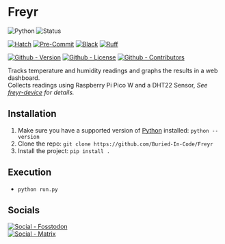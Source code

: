 # Freyr

![Python](https://img.shields.io/badge/Python-3.9%20%7C%203.10%20%7C%203.11-green?style=flat-square)
![Status](https://img.shields.io/badge/Status-Beta-yellowgreen?style=flat-square)

[![Hatch](https://img.shields.io/badge/Packaging-Hatch-4051b5?style=flat-square)](https://github.com/pypa/hatch)
[![Pre-Commit](https://img.shields.io/badge/Pre--Commit-Enabled-informational?style=flat-square&logo=pre-commit)](https://github.com/pre-commit/pre-commit)
[![Black](https://img.shields.io/badge/Code--Style-Black-000000?style=flat-square)](https://github.com/psf/black)
[![Ruff](https://img.shields.io/badge/Linter-Ruff-informational?style=flat-square)](https://github.com/charliermarsh/ruff)

[![Github - Version](https://img.shields.io/github/v/tag/Buried-In-Code/Freyr?logo=Github&label=Version&style=flat-square)](https://github.com/Buried-In-Code/Freyr/tags)
[![Github - License](https://img.shields.io/github/license/Buried-In-Code/Freyr?logo=Github&label=License&style=flat-square)](https://opensource.org/licenses/MIT)
[![Github - Contributors](https://img.shields.io/github/contributors/Buried-In-Code/Freyr?logo=Github&label=Contributors&style=flat-square)](https://github.com/Buried-In-Code/Freyr/graphs/contributors)

Tracks temperature and humidity readings and graphs the results in a web dashboard.\
Collects readings using Raspberry Pi Pico W and a DHT22 Sensor, _See [freyr-device](freyr-device/) for details._

## Installation

1. Make sure you have a supported version of [Python](https://www.python.org/) installed: `python --version`
2. Clone the repo: `git clone https://github.com/Buried-In-Code/Freyr`
3. Install the project: `pip install .`

## Execution

- `python run.py`

## Socials

[![Social - Fosstodon](https://img.shields.io/badge/%40BuriedInCode-teal?label=Fosstodon&logo=mastodon&style=for-the-badge)](https://fosstodon.org/@BuriedInCode)\
[![Social - Matrix](https://img.shields.io/badge/%23The--Dev--Environment-teal?label=Matrix&logo=matrix&style=for-the-badge)](https://matrix.to/#/#The-Dev-Environment:matrix.org)

